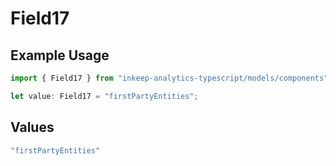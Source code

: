 # Field17

## Example Usage

```typescript
import { Field17 } from "inkeep-analytics-typescript/models/components";

let value: Field17 = "firstPartyEntities";
```

## Values

```typescript
"firstPartyEntities"
```